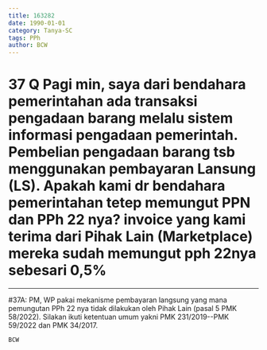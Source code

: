 ```yaml
---
title: 163282
date: 1990-01-01
category: Tanya-SC
tags: PPh
author: BCW
---
```


# 37 Q Pagi min, saya dari bendahara pemerintahan ada transaksi pengadaan barang melalu sistem informasi pengadaan pemerintah. Pembelian pengadaan barang tsb menggunakan pembayaran Lansung (LS). Apakah kami dr bendahara pemerintahan tetep memungut PPN dan PPh 22 nya? invoice yang kami terima dari Pihak Lain (Marketplace) mereka sudah memungut pph 22nya sebesari 0,5%

---

#37A: PM, WP pakai mekanisme pembayaran langsung yang mana pemungutan PPh 22 nya tidak dilakukan oleh Pihak Lain (pasal 5 PMK 58/2022). Silakan ikuti ketentuan umum yakni PMK 231/2019--PMK 59/2022 dan PMK 34/2017.

`BCW`
